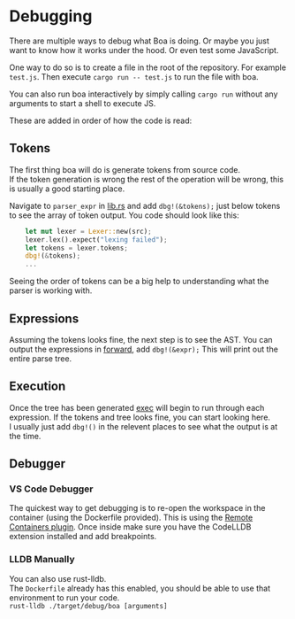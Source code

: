 # Debugging

There are multiple ways to debug what Boa is doing. Or maybe you just want to know how it works under the hood. Or even test some JavaScript.

One way to do so is to create a file in the root of the repository. For example `test.js`. Then execute `cargo run -- test.js` to run the file with boa.

You can also run boa interactively by simply calling `cargo run` without any arguments to start a shell to execute JS.

These are added in order of how the code is read:

## Tokens

The first thing boa will do is generate tokens from source code.  
If the token generation is wrong the rest of the operation will be wrong, this is usually a good starting place.

Navigate to `parser_expr` in [lib.rs](../src/lib/lib.rs#L48) and add `dbg!(&tokens);` just below tokens to see the array of token output. You code should look like this:

```rust
    let mut lexer = Lexer::new(src);
    lexer.lex().expect("lexing failed");
    let tokens = lexer.tokens;
    dbg!(&tokens);
    ...
```

Seeing the order of tokens can be a big help to understanding what the parser is working with.

## Expressions

Assuming the tokens looks fine, the next step is to see the AST.
You can output the expressions in [forward](../src/lib/lib.rs#L57), add `dbg!(&expr);`
This will print out the entire parse tree.

## Execution

Once the tree has been generated [exec](../src/lib/exec.rs#L66) will begin to run through each expression. If the tokens and tree looks fine, you can start looking here.  
I usually just add `dbg!()` in the relevent places to see what the output is at the time.

## Debugger

### VS Code Debugger

The quickest way to get debugging is to re-open the workspace in the container (using the Dockerfile provided). This is using the [Remote Containers plugin](https://marketplace.visualstudio.com/items?itemName=ms-vscode-remote.remote-containers). Once inside make sure you have the CodeLLDB extension installed and add breakpoints.

### LLDB Manually

You can also use rust-lldb.  
The `Dockerfile` already has this enabled, you should be able to use that environment to run your code.  
`rust-lldb ./target/debug/boa [arguments]`
